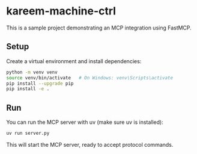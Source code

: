 # kareem-machine-ctrl

This is a sample project demonstrating an MCP integration using FastMCP.

## Setup

Create a virtual environment and install dependencies:

```bash
python -m venv venv
source venv/bin/activate   # On Windows: venv\Scripts\activate
pip install --upgrade pip
pip install -e .
```

## Run

You can run the MCP server with uv (make sure uv is installed):

```bash
uv run server.py
```

This will start the MCP server, ready to accept protocol commands.
